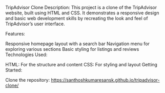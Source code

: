 TripAdvisor Clone
Description: This project is a clone of the TripAdvisor website, built using HTML and CSS. It demonstrates a responsive design and basic web development skills by recreating the look and feel of TripAdvisor’s user interface.

Features:

Responsive homepage layout with a search bar
Navigation menu for exploring various sections
Basic styling for listings and reviews
Technologies Used:

HTML: For the structure and content
CSS: For styling and layout
Getting Started:

Clone the repository:
https://santhoshkumaresansk.github.io/tripadvisor-clone/

